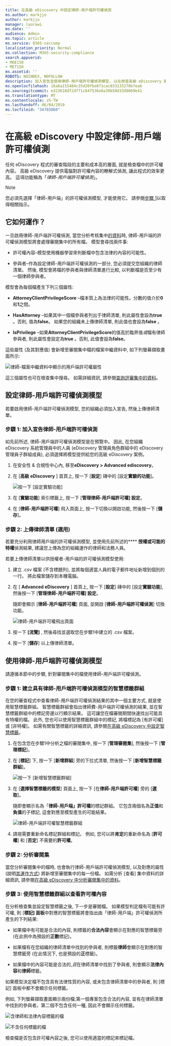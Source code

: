 ```yaml
---
title: 在高級 eDiscovery 中設定律師-用戶端許可權偵測
ms.author: markjjo
author: markjjo
manager: laurawi
ms.date: ''
audience: Admin
ms.topic: article
ms.service: O365-seccomp
localization_priority: Normal
ms.collection: M365-security-compliance
search.appverid:
- MOE150
- MET150
ms.assetid: ''
ROBOTS: NOINDEX, NOFOLLOW
description: 加入宣告並使用律師-用戶端許可權偵測模型, 以在檢查高級 eDiscovery 案例中的內容時, 使用具有許可權內容的機器學習式偵測。
ms.openlocfilehash: 16a6a215484c35d20fbe071cac033133270b7ea6
ms.sourcegitcommit: e323610df2df71c84f536e8a38650d33d8069e41
ms.translationtype: MT
ms.contentlocale: zh-TW
ms.lasthandoff: 06/04/2019
ms.locfileid: "34703860"
---
```

# <a name="set-up-attorney-client-privilege-detection-in-advanced-ediscovery"></a>在高級 eDiscovery 中設定律師-用戶端許可權偵測

任何 eDiscovery 程式的審查階段的主要和成本高的層面, 就是檢查檔中的許可權內容。 高級 eDiscovery 提供電腦對許可權內容的瞭解式偵測, 讓此程式的效率更高。 這項功能稱為「*律師-用戶端許可權偵測*」。

> [!NOTE]
> 您必須先選擇「律師-用戶端」的許可權偵測模型, 才能使用它。 請參閱[步驟 1](#step-1-opt-in-to-attorney-client-privilege-detection)以取得相關指示。

## <a name="how-does-it-work"></a>它如何運作？

一旦啟用律師-用戶端許可權偵測, 當您分析考核集中[的資料](analyzing-data-in-review-set.md)時, 律師-用戶端的許可權偵測模型將會處理審閱集中的所有檔。 模型會尋找兩件事:

- 許可權內容–模型使用機器學習來判斷檔中包含法律的內容的可能性。

- 參與者–作為設定律師-用戶端許可權偵測的一部分, 您必須提交您組織的律師清單。 然後, 模型會將檔的參與者與律師清單進行比較, 以判斷檔是否至少有一個律師參與者。

模型會為每個檔產生下列三個屬性:

- **AttorneyClientPrivilegeScore** –檔本質上為法律的可能性。分數的值介於**0**和**1**之間。

- **HasAttorney** –如果其中一個檔參與者列出于律師清單, 則此屬性會設為**true** 。否則, 值為**false**。 如果您的組織未上傳律師清單, 則此值也會設為**false** 。

- **IsPrivilege** –如果**AttorneyClientPrivilegeScore**的值高於臨界值*或*檔有律師參與者, 則此屬性會設定為**true** 。否則, 此值會設為**false**。

這些屬性 (及其對應值) 會新增至審閱集中檔的檔案中繼資料中, 如下列螢幕擷取畫面所示:

![律師-檔案中繼資料中顯示的用戶端許可權屬性](../media/AeDAttorneyClientPrivilegeMetadata.png)

這三個屬性也可在檢查集中搜尋。 如需詳細資訊, 請參閱[查詢評審集中的資料](review-set-search.md)。

## <a name="set-up-the-attorney-client-privilege-detection-model"></a>設定律師-用戶端許可權偵測模型

若要啟用律師-用戶端許可權偵測模型, 您的組織必須加入宣告, 然後上傳律師清單。

### <a name="step-1-opt-in-to-attorney-client-privilege-detection"></a>步驟 1: 加入宣告律師-用戶端許可權偵測

如先前所述, 律師-用戶端許可權偵測模型是在預覽中。 因此, 在您組織 eDiscovery 系統管理員中的人員 (eDiscovery 管理員角色群組中的 eDiscovery 管理員子群組成員), 必須選擇將模型提供給您的高級 eDiscovery 案例。

1. 在安全性 & 合規性中心內, 移至**eDiscovery > Advanced ediscovery**。

2. 在 [**高級 eDiscovery** ] 首頁上, 按一下 [**設定**] 磚中的 [設定**實驗的功能**]。

   ![按一下 [設定實驗功能]](../media/AeDExperimentalFeatures.png)

3. 在 [**實驗功能**] 索引標籤上, 按一下 [**管理律師-用戶端許可權] 設定**。

4. 在 [**律師-用戶端許可權**] 飛入頁面上, 按一下切換以開啟功能, 然後按一下 [**儲存**]。

### <a name="step-2-upload-a-list-of-attorneys-optional"></a>步驟 2: 上傳律師清單 (選用)

若要充分利用律師用戶端的許可權偵測模型, 並使用先前所述的**** **授權或可能的特權**偵測結果, 建議您上傳為您的組織運作的律師和法務人員。 

若要上傳律師清單以供授權者-用戶端的許可權偵測模型使用:

1. 建立 .csv 檔案 (不含標題列), 並將每個適當人員的電子郵件地址新增到個別的一行。 將此檔案儲存到本機電腦。

2. 在 [ **Advanced eDiscovery** ] 首頁上, 按一下 [**設定**] 磚中的 [設定**實驗功能**], 然後按一下 [**管理律師-用戶端許可權] 設定**。

   隨即會顯示 [**律師-用戶端許可權**] 頁面, 並開啟 [**律師-用戶端許可權偵測**] 切換功能。

   ![律師-用戶端許可權飛出頁面](../media/AeDUploadAttorneyList.png)

3. 按一下 **[流覽]** , 然後尋找並選取您在步驟1中建立的 .csv 檔案。

4. 按一下 [**儲存**] 以上傳律師清單。

## <a name="use-the-attorney-client-privilege-detection-model"></a>使用律師-用戶端許可權偵測模型

請遵循本節中的步驟, 針對審閱集中的檔使用律師-用戶端許可權偵測。

### <a name="step-1-create-a-smart-tag-group-with-attorney-client-privilege-detection-model"></a>步驟 1: 建立具有律師-用戶端許可權偵測模型的智慧標籤群組

在您的審查程式中查看律師-用戶端許可權偵測結果的其中一個主要方式, 就是使用智慧標籤群組。 智慧標籤群組會指出律師費-用戶端許可權偵測的結果, 並在智慧標籤群組中的標記旁邊以行顯示結果。 這可讓您在檔審閱期間快速找出可能具有特權的檔。 此外, 您也可以使用智慧標籤群組中的標記, 將檔標記為 [有許可權] 或 [非特權]。 如需有關智慧標籤的詳細資訊, 請參閱[在高級 eDiscovery 中設定智慧標籤](smart-tags.md)。

1. 在包含您在步驟1中分析之檔的審閱集中, 按一下 [**管理審閱集**], 然後按一下 [**管理標記**]。
 
2. 在 [**標記**] 下, 按一下 [**新增群組**] 旁的下拉式清單, 然後按一下 [**新增智慧標籤群組**]。

   ![按一下 [新增智慧標籤群組]](../media/AeDCreateSmartTag.png)

3. 在 [**選擇智慧標籤的模型**] 頁面上, 按一下 [在**律師-用戶端許可權**] 旁的 [**選取**]。

   隨即會顯示名為「**律師-用戶端」許可權**的標記群組。 它包含兩個名為**正值**和**負值**的子標記, 這會對應至模型產生的可能結果。

   ![律師-用戶端許可權智慧標籤群組](../media/AeDAttorneyClientSmartTagGroup.png)

3. 請視需要重新命名標記群組和標記。 例如, 您可以將**肯定**的重新命名為 [**許可權**] 和 [**否定**] 不需要的**許可權**。

### <a name="step-2-analyze-a-review-set"></a>步驟 2: 分析審閱集

當您分析審閱集中的檔時, 也會執行律師-用戶端許可權偵測模型, 以及對應的屬性 (說明[其運作方式](#how-does-it-work)) 將新增至審閱集中的每一份檔。 如需分析 [查看] 集中資料的詳細資訊, 請參閱[在高級 eDiscovery 中分析審閱集中的資料](analyzing-data-in-review-set.md)。

### <a name="step-3-use-the-smart-tag-group-for-review-of-privileged-content"></a>步驟 3: 使用智慧標籤群組以查看許可權內容

在分析檢查集並設定智慧標籤之後, 下一步是審閱檔。 如果模型判定檔有可能有許可權, 則 [**標記] 面板**中對應的智慧標籤將會指出由「律師-用戶端」許可權偵測所產生的下列結果:

- 如果檔中有可能是合法的內容, 則標籤的**合法內容**會顯示在對應的智慧標籤旁 (在此例中為預設的**正數**標記)。

- 如果檔有在您組織的律師清單中找到的參與者, 則標籤**律師**會顯示在對應的智慧標籤旁 (在此情況下, 也是預設的**正**標籤)。

- 如果檔中的內容可能是合法的,*且*在律師清單中找到了參與者, 則會顯示**法律內容**和**律師**標籤。 

如果模型決定檔不包含具有法律性質的內容, 或未包含律師清單中的參與者, 則 [標記] 面板中都不會顯示任何標籤。

例如, 下列螢幕擷取畫面顯示兩份檔;第一個專案包含合法的內容, 並有在律師清單中找到的參與者。第二個不包含任何一種, 因此不會顯示任何標籤。

![含律師和法律內容標籤的檔](../media/AeDTaggingPanelLegalContentAttorney.png)

![不含任何標籤的檔](../media/AeDTaggingPanelNegative.png)

檢查檔是否包含許可權內容之後, 您可以使用適當的標記來標記檔。